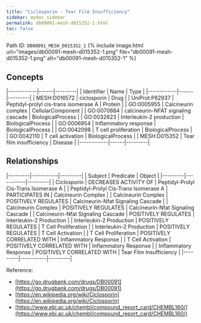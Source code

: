 ```yaml
---
title: "Ciclosporin - Tear Film Insufficiency"
sidebar: mydoc_sidebar
permalink: db00091-mesh-d015352-1.html
toc: false 
---
```



Path ID: `DB00091_MESH_D015352_1`
{% include image.html url="images/db00091-mesh-d015352-1.png" file="db00091-mesh-d015352-1.png" alt="db00091-mesh-d015352-1" %}

## Concepts

|------------|------|---------|
| Identifier | Name | Type    |
|------------|------|---------|
| MESH:D016572 | ciclosporin | Drug |
| UniProt:P62937 | Peptidyl-prolyl cis-trans isomerase A | Protein |
| GO:0005955 | Calcineurin complex | CellularComponent |
| GO:0070884 | calcineurin-NFAT signaling cascade | BiologicalProcess |
| GO:0032623 | Interleukin-2 production | BiologicalProcess |
| GO:0006954 | Inflammatory response | BiologicalProcess |
| GO:0042098 | T cell proliferation | BiologicalProcess |
| GO:0042110 | T cell activation | BiologicalProcess |
| MESH:D015352 | Tear film insufficiency | Disease |
|------------|------|---------|

## Relationships

|---------|-----------|---------|
| Subject | Predicate | Object  |
|---------|-----------|---------|
| Ciclosporin | DECREASES ACTIVITY OF | Peptidyl-Prolyl Cis-Trans Isomerase A |
| Peptidyl-Prolyl Cis-Trans Isomerase A | PARTICIPATES IN | Calcineurin Complex |
| Calcineurin Complex | POSITIVELY REGULATES | Calcineurin-Nfat Signaling Cascade |
| Calcineurin Complex | POSITIVELY REGULATES | Calcineurin-Nfat Signaling Cascade |
| Calcineurin-Nfat Signaling Cascade | POSITIVELY REGULATES | Interleukin-2 Production |
| Interleukin-2 Production | POSITIVELY REGULATES | T Cell Proliferation |
| Interleukin-2 Production | POSITIVELY REGULATES | T Cell Activation |
| T Cell Proliferation | POSITIVELY CORRELATED WITH | Inflammatory Response |
| T Cell Activation | POSITIVELY CORRELATED WITH | Inflammatory Response |
| Inflammatory Response | POSITIVELY CORRELATED WITH | Tear Film Insufficiency |
|---------|-----------|---------|

Reference: 
  - [https://go.drugbank.com/drugs/DB00091](https://go.drugbank.com/drugs/DB00091)
  - [https://en.wikipedia.org/wiki/Ciclosporin](https://en.wikipedia.org/wiki/Ciclosporin)
  - [https://www.ebi.ac.uk/chembl/compound_report_card/CHEMBL160/](https://www.ebi.ac.uk/chembl/compound_report_card/CHEMBL160/)
